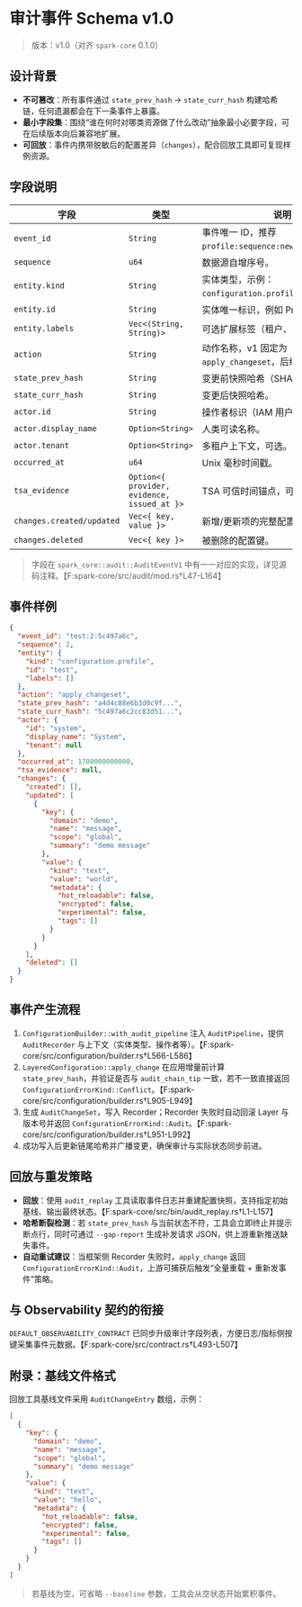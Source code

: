 # 审计事件 Schema v1.0

> 版本：v1.0（对齐 `spark-core` 0.1.0）

## 设计背景

- **不可篡改**：所有事件通过 `state_prev_hash` → `state_curr_hash` 构建哈希链，任何遗漏都会在下一条事件上暴露。
- **最小字段集**：围绕“谁在何时对哪类资源做了什么改动”抽象最小必要字段，可在后续版本向后兼容地扩展。
- **可回放**：事件内携带脱敏后的配置差异（`changes`），配合回放工具即可复现样例资源。

## 字段说明

| 字段 | 类型 | 说明 |
| ---- | ---- | ---- |
| `event_id` | `String` | 事件唯一 ID，推荐 `profile:sequence:new_version_hash`。 |
| `sequence` | `u64` | 数据源自增序号。 |
| `entity.kind` | `String` | 实体类型，示例：`configuration.profile`。 |
| `entity.id` | `String` | 实体唯一标识，例如 ProfileId。 |
| `entity.labels` | `Vec<(String, String)>` | 可选扩展标签（租户、区域等）。 |
| `action` | `String` | 动作名称，v1 固定为 `apply_changeset`，后续可扩展。 |
| `state_prev_hash` | `String` | 变更前快照哈希（SHA-256 Hex）。 |
| `state_curr_hash` | `String` | 变更后快照哈希。 |
| `actor.id` | `String` | 操作者标识（IAM 用户、服务账号等）。 |
| `actor.display_name` | `Option<String>` | 人类可读名称。 |
| `actor.tenant` | `Option<String>` | 多租户上下文，可选。 |
| `occurred_at` | `u64` | Unix 毫秒时间戳。 |
| `tsa_evidence` | `Option<{ provider, evidence, issued_at }>` | TSA 可信时间锚点，可选。 |
| `changes.created/updated` | `Vec<{ key, value }>` | 新增/更新项的完整配置（包含元数据）。 |
| `changes.deleted` | `Vec<{ key }>` | 被删除的配置键。 |

> 字段在 `spark_core::audit::AuditEventV1` 中有一一对应的实现，详见源码注释。【F:spark-core/src/audit/mod.rs†L47-L164】

## 事件样例

```json
{
  "event_id": "test:2:5c497a6c",
  "sequence": 2,
  "entity": {
    "kind": "configuration.profile",
    "id": "test",
    "labels": []
  },
  "action": "apply_changeset",
  "state_prev_hash": "a4d4c88e6b3d0c9f...",
  "state_curr_hash": "5c497a6c2cc83d51...",
  "actor": {
    "id": "system",
    "display_name": "System",
    "tenant": null
  },
  "occurred_at": 1700000000000,
  "tsa_evidence": null,
  "changes": {
    "created": [],
    "updated": [
      {
        "key": {
          "domain": "demo",
          "name": "message",
          "scope": "global",
          "summary": "demo message"
        },
        "value": {
          "kind": "text",
          "value": "world",
          "metadata": {
            "hot_reloadable": false,
            "encrypted": false,
            "experimental": false,
            "tags": []
          }
        }
      }
    ],
    "deleted": []
  }
}
```

## 事件产生流程

1. `ConfigurationBuilder::with_audit_pipeline` 注入 `AuditPipeline`，提供 `AuditRecorder` 与上下文（实体类型、操作者等）。【F:spark-core/src/configuration/builder.rs†L566-L586】
2. `LayeredConfiguration::apply_change` 在应用增量前计算 `state_prev_hash`，并验证是否与 `audit_chain_tip` 一致，若不一致直接返回 `ConfigurationErrorKind::Conflict`。【F:spark-core/src/configuration/builder.rs†L905-L949】
3. 生成 `AuditChangeSet`，写入 Recorder；Recorder 失败时自动回滚 Layer 与版本号并返回 `ConfigurationErrorKind::Audit`。【F:spark-core/src/configuration/builder.rs†L951-L992】
4. 成功写入后更新链尾哈希并广播变更，确保审计与实际状态同步前进。 

## 回放与重发策略

- **回放**：使用 `audit_replay` 工具读取事件日志并重建配置快照，支持指定初始基线、输出最终状态。【F:spark-core/src/bin/audit_replay.rs†L1-L157】
- **哈希断裂检测**：若 `state_prev_hash` 与当前状态不符，工具会立即终止并提示断点行，同时可通过 `--gap-report` 生成补发请求 JSON，供上游重新推送缺失事件。
- **自动重试建议**：当框架侧 Recorder 失败时，`apply_change` 返回 `ConfigurationErrorKind::Audit`，上游可捕获后触发“全量重载 + 重新发事件”策略。

## 与 Observability 契约的衔接

`DEFAULT_OBSERVABILITY_CONTRACT` 已同步升级审计字段列表，方便日志/指标侧按键采集事件元数据。【F:spark-core/src/contract.rs†L493-L507】

## 附录：基线文件格式

回放工具基线文件采用 `AuditChangeEntry` 数组，示例：

```json
[
  {
    "key": {
      "domain": "demo",
      "name": "message",
      "scope": "global",
      "summary": "demo message"
    },
    "value": {
      "kind": "text",
      "value": "hello",
      "metadata": {
        "hot_reloadable": false,
        "encrypted": false,
        "experimental": false,
        "tags": []
      }
    }
  }
]
```

> 若基线为空，可省略 `--baseline` 参数，工具会从空状态开始累积事件。
